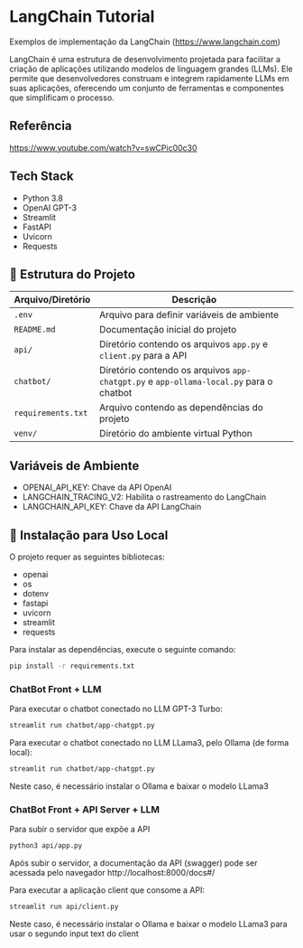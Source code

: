 # LangChain Tutorial

Exemplos de implementação da LangChain (https://www.langchain.com)

LangChain é uma estrutura de desenvolvimento projetada para facilitar a criação de aplicações utilizando modelos de linguagem grandes (LLMs). Ele permite que desenvolvedores construam e integrem rapidamente LLMs em suas aplicações, oferecendo um conjunto de ferramentas e componentes que simplificam o processo.

## Referência

https://www.youtube.com/watch?v=swCPic00c30

## Tech Stack

- Python 3.8
- OpenAI GPT-3
- Streamlit
- FastAPI
- Uvicorn
- Requests

## :file_folder: Estrutura do Projeto

| Arquivo/Diretório | Descrição |
| --- | --- |
| `.env` | Arquivo para definir variáveis de ambiente |
| `README.md` | Documentação inicial do projeto |
| `api/` | Diretório contendo os arquivos `app.py` e `client.py` para a API |
| `chatbot/` | Diretório contendo os arquivos `app-chatgpt.py` e `app-ollama-local.py` para o chatbot |
| `requirements.txt` | Arquivo contendo as dependências do projeto |
| `venv/` | Diretório do ambiente virtual Python |

## Variáveis de Ambiente

- OPENAI_API_KEY: Chave da API OpenAI
- LANGCHAIN_TRACING_V2: Habilita o rastreamento do LangChain
- LANGCHAIN_API_KEY: Chave da API LangChain

## :wrench: Instalação para Uso Local

O projeto requer as seguintes bibliotecas:

- openai
- os
- dotenv
- fastapi
- uvicorn
- streamlit
- requests


Para instalar as dependências, execute o seguinte comando:

```sh
pip install -r requirements.txt
```
### ChatBot Front + LLM

Para executar o chatbot conectado no LLM GPT-3 Turbo:
```sh
streamlit run chatbot/app-chatgpt.py
```

Para executar o chatbot conectado no LLM LLama3, pelo Ollama (de forma local):
```sh
streamlit run chatbot/app-chatgpt.py
```
Neste caso, é necessário instalar o Ollama e baixar o modelo LLama3


### ChatBot Front + API Server + LLM

Para subir o servidor que expõe a API
```sh
python3 api/app.py
```
Após subir o servidor, a documentação da API (swagger) pode ser acessada pelo navegador
http://localhost:8000/docs#/

Para executar a aplicação client que consome a API:
```sh
streamlit run api/client.py
```
Neste caso, é necessário instalar o Ollama e baixar o modelo LLama3 para usar o segundo input text do client